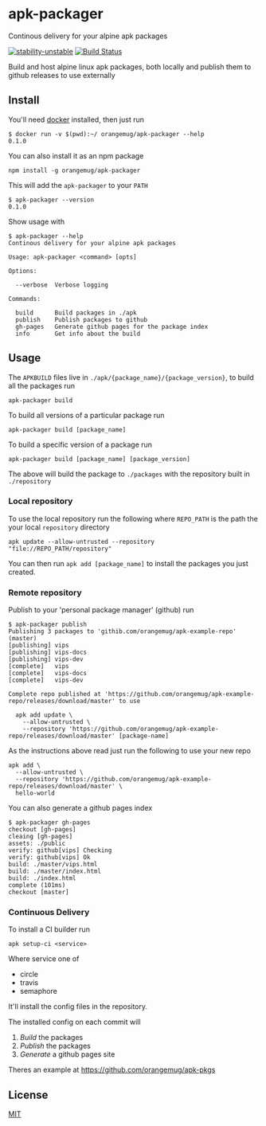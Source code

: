 # apk-packager
Continous delivery for your alpine apk packages

[![stability-unstable](https://img.shields.io/badge/stability-unstable-yellow.svg)][stability]
[![Build Status](https://circleci.com/gh/orangemug/apkbuilder.png?style=shield)][circleci]

[stability]:   https://github.com/orangemug/stability-badges#unstable
[circleci]:    https://circleci.com/gh/orangemug/apkbuilder

Build and host alpine linux apk packages, both locally and publish them to github releases to use externally


## Install
You'll need [docker](https://docker.com) installed, then just run

    $ docker run -v $(pwd):~/ orangemug/apk-packager --help
    0.1.0

You can also install it as an npm package

    npm install -g orangemug/apk-packager

This will add the `apk-packager` to your `PATH`

    $ apk-packager --version
    0.1.0

Show usage with 

    $ apk-packager --help
    Continous delivery for your alpine apk packages

    Usage: apk-packager <command> [opts]

    Options:

      --verbose  Verbose logging

    Commands:

      build      Build packages in ./apk
      publish    Publish packages to github
      gh-pages   Generate github pages for the package index
      info       Get info about the build


## Usage
The `APKBUILD` files live in `./apk/{package_name}/{package_version}`, to build all the packages run

    apk-packager build

To build all versions of a particular package run
    
    apk-packager build [package_name]

To build a specific version of a package run

    apk-packager build [package_name] [package_version]

The above will build the package to `./packages` with the repository built in `./repository`


### Local repository
To use the local repository run the following where `REPO_PATH` is the path the your local `repository` directory

    apk update --allow-untrusted --repository "file://REPO_PATH/repository"

You can then run `apk add [package_name]` to install the packages you just created.


### Remote repository
Publish to your 'personal package manager' (github) run

    $ apk-packager publish
    Publishing 3 packages to 'githib.com/orangemug/apk-example-repo' (master)
    [publishing] vips
    [publishing] vips-docs
    [publishing] vips-dev
    [complete]   vips
    [complete]   vips-docs
    [complete]   vips-dev

    Complete repo published at 'https://github.com/orangemug/apk-example-repo/releases/download/master' to use

      apk add update \
        --allow-untrusted \
        --repository 'https://github.com/orangemug/apk-example-repo/releases/download/master' [package-name]

As the instructions above read just run the following to use your new repo

    apk add \
      --allow-untrusted \
      --repository 'https://github.com/orangemug/apk-example-repo/releases/download/master' \
      hello-world


You can also generate a github pages index

    $ apk-packager gh-pages
    checkout [gh-pages]
    cleaing [gh-pages]
    assets: ./public
    verify: github[vips] Checking
    verify: github[vips] Ok
    build: ./master/vips.html
    build: ./master/index.html
    build: ./index.html
    complete (101ms)
    checkout [master]


### Continuous Delivery
To install a CI builder run

    apk setup-ci <service>

Where service one of

 - circle
 - travis
 - semaphore

It'll install the config files in the repository.

The installed config on each commit will

 1. _Build_ the packages
 2. _Publish_ the packages
 3. _Generate_ a github pages site

Theres an example at <https://github.com/orangemug/apk-pkgs>


## License
[MIT](LICENSE)
